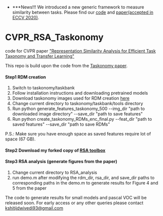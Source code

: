 * ***News!!! We introduced a new generic framework to measure similarity between tasks. Please find our [code](https://github.com/cvai-repo/duality-diagram-similarity) and [paper(accepted in ECCV 2020)](https://arxiv.org/abs/2008.02107). 
# CVPR_RSA_Taskonomy
code for CVPR paper ["Representation Similarity Analysis for Efficient Task Taxonomy and Transfer Learning"](https://arxiv.org/abs/1904.11740)

This repo is build upon the code from the [Taskonomy paper](http://taskonomy.stanford.edu/).
#### Step1 RDM creation

1. Switch to taskonomy/taskbank
2. Follow installation instructions and downloading pretrained models
3. Download taskonomy images used for RDM creation [here](https://drive.google.com/open?id=1IwP1_lfLl88FXq0AvfmYWUtw1Z5e6urT)
4. Change current directory to taskonomy/taskbank/tools directory
5. Run python generate_features_taskonomy_500 --img_dir "path to downloaded image directory" --save_dir "path to save features"
6. Run python create_taskonomy_RDMs_enc_final.py --feat_dir "path to saved features" --save_dir "path to save RDMs"

P.S.: Make sure you have enough space as saved features require lot of space (67 GB).

#### Step2 Download my forked copy of [RSA toolbox](https://github.com/kshitijd20/rsatoolbox)

#### Step3 RSA analysis (generate figures from the paper)

1. Change current directory to RSA_analysis
2. run demo.m after modifying the rdm_dir, rsa_dir, and save_dir paths to corresponding paths in the demo.m to generate results for Figure 4 and 5 from the paper

The code to generate results for small models and pascal VOC will be released soon. For early access or any other queries please contact kshitijdwivedi93@gmail.com

